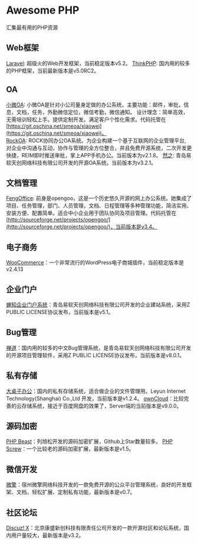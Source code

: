 # Awesome PHP
汇集最有用的PHP资源

## Web框架
[Laravel](https://github.com/laravel/laravel): 超级火的Web开发框架，当前稳定版本v5.2。
[ThinkPHP](http://www.thinkphp.cn/): 国内用的较多的PHP框架，当前最新版本是v5.0RC2。

## OA
[小微OA](http://www.smeoa.com/): 小微OA是针对小公司量身定做的办公系统，主要功能：邮件，审批，信息，文档，任务，外勤微信定位，微信考勤，微信通知。
设计理念：简单高效，无需培训轻松上手。提供定制开发。满足客户个性化需求。代码托管在[https://git.oschina.net/smeoa/xiaowei](https://git.oschina.net/smeoa/xiaowei)。  
[RockOA](http://www.xh829.com/): ROCK协同办公OA系统。为企业构建一个基于互联网的企业管理平台, 对企业中沟通与互动，协作与管理的全方位整合，并且免费开源系统，二次开发更快捷，REIM即时推送审批，掌上APP手机办公。当前版本为v2.1.8。
[然之](https://www.ranzhico.com/): 青岛易软天创网络科技有限公司开发的开源OA系统。当前版本为v3.2.1。

## 文档管理
[FengOffice](http://www.fengoffice.com/): 前身是opengoo，这是一个历史悠久开源的网上办公系统。她集成了项目、任务管理，部门、人员管理，文档、日程管理等多种管理功能，简洁实用、安装方便、配置简单。适合中小企业用于团队协同及项目管理。代码托管在[http://sourceforge.net/projects/opengoo/](http://sourceforge.net/projects/opengoo/)，当前版本是v3.4。  

## 电子商务
[WooCommerce](https://www.woothemes.com/woocommerce/)：一个非常流行的WordPress电子商城插件，当前稳定版本是v2.4.13

## 企业门户
[蝉知企业门户系统](http://www.chanzhi.org/)：青岛易软天创网络科技有限公司开发的企业建站系统，采用Z PUBLIC LICENSE协议发布，当前版本是v5.1。

## Bug管理
[禅道](http://www.zentao.net/)：国内用的较多的中文Bug管理系统，是青岛易软天创网络科技有限公司开发的开源项目管理软件，采用Z PUBLIC LICENSE协议发布，当前版本是v8.0.1。

## 私有存储
[大桌子办公](http://www.dzzoffice.com/)：国内的私有存储系统，适合做企业的文件管理用。Leyun Internet Technology(Shanghai) Co.,Ltd 开发，当前版本是v1.2.4。
[ownCloud](https://owncloud.org/)：比较完善的云存储系统，接近于百度网盘的效果了，Server端的当前版本是v9.0.0。

## 源码加密
[PHP Beast](https://github.com/liexusong/php-beast/)：列旭松开发的源码加密扩展，Github上Star数量较多。
[PHP Screw](https://sourceforge.net/projects/php-screw/)：一个比较老的源码加密扩展，最新版本是v1.5。

## 微信开发
[微擎](http://www.we7.cc/)：宿州微擎网络科技开发的一款免费开源的公众平台管理系统，良好的开发框架、文档，轻松扩展、定制私有功能，最新版本是v0.7。

## 社区论坛
[Discuz! X](http://www.discuz.net/)：北京康盛新创科技有限责任公司开发的一款开源社区和论坛系统，国内用户量较大，最新版本是v3.2。

